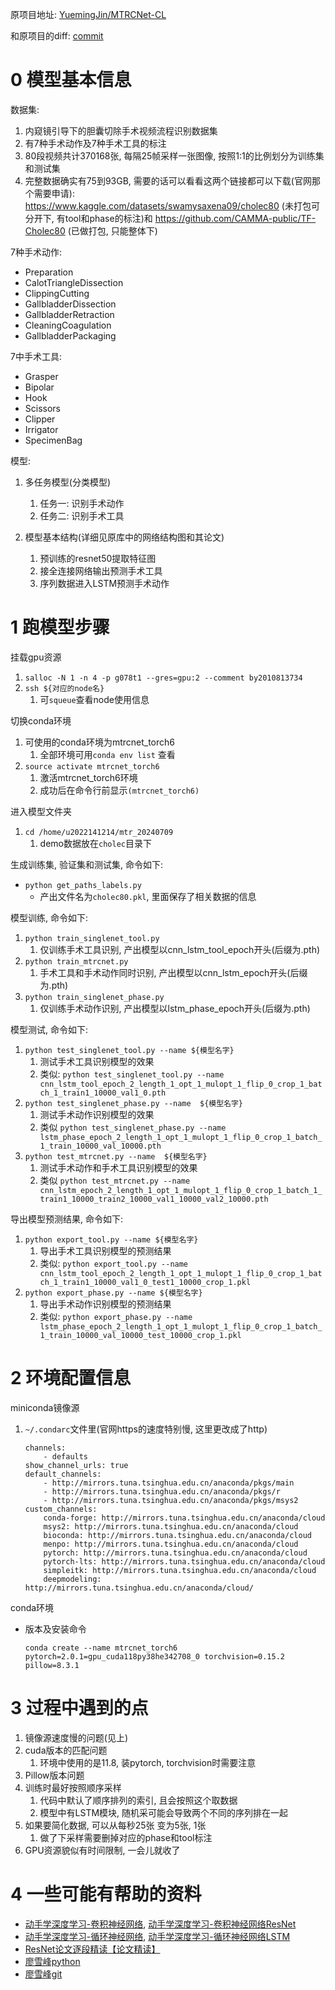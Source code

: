 原项目地址: [YuemingJin/MTRCNet-CL](https://github.com/YuemingJin/MTRCNet-CL)

和原项目的diff: [commit](https://github.com/YuemingJin/MTRCNet-CL/commit/cf01fac0b6987eceb0a2fb636182132fc03f3dca)

# 0 模型基本信息

数据集: 
1. 内窥镜引导下的胆囊切除手术视频流程识别数据集
2. 有7种手术动作及7种手术工具的标注
3. 80段视频共计370168张, 每隔25帧采样一张图像, 按照1:1的比例划分为训练集和测试集
4. 完整数据确实有75到93GB, 需要的话可以看看这两个链接都可以下载(官网那个需要申请): 
https://www.kaggle.com/datasets/swamysaxena09/cholec80 (未打包可分开下, 有tool和phase的标注)和 https://github.com/CAMMA-public/TF-Cholec80 (已做打包, 只能整体下)

7种手术动作:
* Preparation
* CalotTriangleDissection
* ClippingCutting
* GallbladderDissection
* GallbladderRetraction
* CleaningCoagulation
* GallbladderPackaging

7中手术工具:
* Grasper
* Bipolar
* Hook
* Scissors
* Clipper
* Irrigator
* SpecimenBag


模型:
1. 多任务模型(分类模型)
    1. 任务一: 识别手术动作
    2. 任务二: 识别手术工具


2. 模型基本结构(详细见原库中的网络结构图和其论文)
    1. 预训练的resnet50提取特征图
    2. 接全连接网络输出预测手术工具
    3. 序列数据进入LSTM预测手术动作


# 1 跑模型步骤

挂载gpu资源
1. ``salloc -N 1 -n 4 -p g078t1 --gres=gpu:2 --comment by2010813734``
2. ``ssh ${对应的node名}``
    1. 可``squeue``查看node使用信息

切换conda环境
1. 可使用的conda环境为mtrcnet_torch6 
    1. 全部环境可用``conda env list`` 查看
2. ``source activate mtrcnet_torch6``
    1. 激活mtrcnet_torch6环境
    2. 成功后在命令行前显示``(mtrcnet_torch6)``

进入模型文件夹
1. ``cd /home/u2022141214/mtr_20240709 ``
    1. demo数据放在``cholec``目录下

生成训练集, 验证集和测试集, 命令如下:
- ``python get_paths_labels.py``
    - 产出文件名为``cholec80.pkl``, 里面保存了相关数据的信息

模型训练, 命令如下:
1. ``python train_singlenet_tool.py``
    1. 仅训练手术工具识别, 产出模型以cnn_lstm_tool_epoch开头(后缀为.pth)
2. ``python train_mtrcnet.py``
    1. 手术工具和手术动作同时识别, 产出模型以cnn_lstm_epoch开头(后缀为.pth)
3. ``python train_singlenet_phase.py``
    1. 仅训练手术动作识别, 产出模型以lstm_phase_epoch开头(后缀为.pth)

模型测试, 命令如下:
1. ``python test_singlenet_tool.py --name ${模型名字}``
    1. 测试手术工具识别模型的效果
    2. 类似: ``python test_singlenet_tool.py --name cnn_lstm_tool_epoch_2_length_1_opt_1_mulopt_1_flip_0_crop_1_batch_1_train1_10000_val1_0.pth``
2. ``python test_singlenet_phase.py --name  ${模型名字}`` 
    1. 测试手术动作识别模型的效果
    2. 类似 ``python test_singlenet_phase.py --name lstm_phase_epoch_2_length_1_opt_1_mulopt_1_flip_0_crop_1_batch_1_train_10000_val_10000.pth``
3. ``python test_mtrcnet.py --name  ${模型名字}`` 
    1. 测试手术动作和手术工具识别模型的效果
    2. 类似 ``python test_mtrcnet.py --name cnn_lstm_epoch_2_length_1_opt_1_mulopt_1_flip_0_crop_1_batch_1_train1_10000_train2_10000_val1_10000_val2_10000.pth``

导出模型预测结果, 命令如下:
1. ``python export_tool.py --name ${模型名字}`` 
    1. 导出手术工具识别模型的预测结果
    2. 类似: ``python export_tool.py --name cnn_lstm_tool_epoch_2_length_1_opt_1_mulopt_1_flip_0_crop_1_batch_1_train1_10000_val1_0_test1_10000_crop_1.pkl``
2. ``python export_phase.py --name ${模型名字}`` 
    1. 导出手术动作识别模型的预测结果
    2. 类似: ``python export_phase.py --name lstm_phase_epoch_2_length_1_opt_1_mulopt_1_flip_0_crop_1_batch_1_train_10000_val_10000_test_10000_crop_1.pkl``


# 2 环境配置信息
miniconda镜像源
1. ``~/.condarc``文件里(官网https的速度特别慢, 这里更改成了http)
    ```
    channels:
        - defaults
    show_channel_urls: true
    default_channels:
        - http://mirrors.tuna.tsinghua.edu.cn/anaconda/pkgs/main
        - http://mirrors.tuna.tsinghua.edu.cn/anaconda/pkgs/r
        - http://mirrors.tuna.tsinghua.edu.cn/anaconda/pkgs/msys2
    custom_channels:
        conda-forge: http://mirrors.tuna.tsinghua.edu.cn/anaconda/cloud
        msys2: http://mirrors.tuna.tsinghua.edu.cn/anaconda/cloud                                                                                   
        bioconda: http://mirrors.tuna.tsinghua.edu.cn/anaconda/cloud
        menpo: http://mirrors.tuna.tsinghua.edu.cn/anaconda/cloud
        pytorch: http://mirrors.tuna.tsinghua.edu.cn/anaconda/cloud
        pytorch-lts: http://mirrors.tuna.tsinghua.edu.cn/anaconda/cloud
        simpleitk: http://mirrors.tuna.tsinghua.edu.cn/anaconda/cloud
        deepmodeling: http://mirrors.tuna.tsinghua.edu.cn/anaconda/cloud/
    ```

conda环境
- 版本及安装命令
    ```
    conda create --name mtrcnet_torch6 pytorch=2.0.1=gpu_cuda118py38he342708_0 torchvision=0.15.2 pillow=8.3.1
    ```

# 3 过程中遇到的点
1. 镜像源速度慢的问题(见上)
2. cuda版本的匹配问题
    1. 环境中使用的是11.8, 装pytorch, torchvision时需要注意
3. Pillow版本问题
4. 训练时最好按照顺序采样
    1. 代码中默认了顺序排列的索引, 且会按照这个取数据
    2. 模型中有LSTM模块, 随机采可能会导致两个不同的序列排在一起
4. 如果要简化数据, 可以从每秒25张 变为5张, 1张
    1. 做了下采样需要删掉对应的phase和tool标注
5. GPU资源貌似有时间限制, 一会儿就收了
    

# 4 一些可能有帮助的资料
- [动手学深度学习-卷积神经网络](https://zh.d2l.ai/chapter_convolutional-neural-networks/index.html), [动手学深度学习-卷积神经网络ResNet](https://zh.d2l.ai/chapter_convolutional-modern/resnet.html)
- [动手学深度学习-循环神经网络](https://zh.d2l.ai/chapter_recurrent-neural-networks/index.html),  [动手学深度学习-循环神经网络LSTM](https://zh.d2l.ai/chapter_recurrent-modern/lstm.html)
- [ResNet论文逐段精读【论文精读】](https://www.bilibili.com/video/BV1P3411y7nn/?share_source=copy_web&vd_source=0a4376db614594632c933f9c40e0b751)
- [廖雪峰python](https://www.liaoxuefeng.com/wiki/1016959663602400)
- [廖雪峰git](https://www.liaoxuefeng.com/wiki/896043488029600)